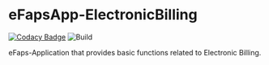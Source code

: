 # eFapsApp-ElectronicBilling

[![Codacy Badge](https://api.codacy.com/project/badge/Grade/34b4eec71e6c40ae97b4d347a4e07535)](https://www.codacy.com/app/eFaps/eFapsApp-ElectronicBilling?utm_source=github.com&amp;utm_medium=referral&amp;utm_content=eFaps/eFapsApp-ElectronicBilling&amp;utm_campaign=Badge_Grade)
![Build](https://github.com/eFaps/eFapsApp-ElectronicBilling/workflows/Build/badge.svg)

eFaps-Application that provides basic functions related to Electronic Billing.
